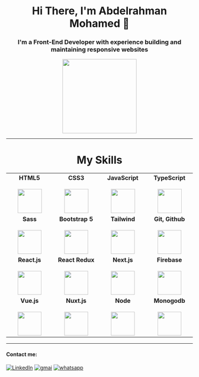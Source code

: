 <div>
 <h1 align="center">Hi There, I'm Abdelrahman Mohamed 👋</h1>
  <h3 align="center">I'm a Front-End Developer with experience building and maintaining responsive websites</h3>
</div>
 <p align ="center">
<img src="https://camo.githubusercontent.com/3b7c592ede97b6138ffd4b1cc1541c2f3b11fd39/687474703a2f2f33312e6d656469612e74756d626c722e636f6d2f31376665613932306666333665663466356238373764353231366137616164392f74756d626c725f6d6f39786a65387a5a34317163626975666f315f313238302e676966" height="200px" width ="200px">
</p><hr>
<h1 align ="center">My Skills</h1>
<table align ="center">
  <tbody>
    <tr valign="top">
      <td width="200px" align="center">
        <span><b>HTML5</b></span><br><br>
        <img height="65px" src="https://cdn.svgporn.com/logos/html-5.svg">
      </td>
      <td width="200px" align="center">
        <span><b>CSS3</b></span><br><br>
        <img height="65px" src="https://cdn.svgporn.com/logos/css-3.svg">
      </td>
      <td width="200px" align="center">
        <span><b>JavaScript</b></span><br><br>
        <img height="65px" src="https://cdn.svgporn.com/logos/javascript.svg">
      </td>
      <td width="200px" align="center">
        <span><b>TypeScript</b></span><br><br>
        <img height="65px" src="https://images.icon-icons.com/2415/PNG/512/typescript_plain_logo_icon_146316.png">
      </td>
    </tr>
    <tr valign="top">
      <td width="25%" align="center">
        <span><b>Sass</b></span><br><br>
        <img height="64px" src="https://www.pngkit.com/png/detail/377-3771972_sass.png">
      </td>
      <td width="25%" align="center" colspan="1">
         <span><b>Bootstrap 5</b></span><br><br>
         <img height="64px" src="https://www.brcline.com/wp-content/uploads/2016/01/bootstrap-logo.png">
      </td>
      <td width="25%" align="center" colspan="1">
         <span><b>Tailwind</b></span><br><br>
         <img height="64px" src="https://img.icons8.com/?size=256&id=CIAZz2CYc6Kc&format=png">
      </td>
      <td width="25%" align="center" colspan="1">
        <span><b>Git, Github</b></span><br><br>
        <img height="64px" src="https://cdn.svgporn.com/logos/git-icon.svg">
       </td>
    </tr>
    <tr valign="top">
      <td width="25%" align="center">
        <span><b>React.js</b></span><br><br>
        <img height="64px" src="https://brandslogos.com/wp-content/uploads/thumbs/react-logo-vector-1.svg">
      </td>
      <td width="25%" align="center">
        <span><b>React Redux</b></span><br><br>
        <img height="64px" src="https://brandslogos.com/wp-content/uploads/images/large/redux-logo-vector.svg">
      </td>
      <td width="25%" align="center">
        <span><b>Next.js</b></span><br><br>
        <img height="64px" src="https://img.icons8.com/?size=256&id=MWiBjkuHeMVq&format=png">
      </td>
      <td width="25%" align="center">
        <span><b>Firebase</b></span><br><br>
        <img height="64px" src="https://brandslogos.com/wp-content/uploads/images/large/firebase-logo.png">
      </td> 
    </tr>
    <tr valign="top">
      <td width="25%" align="center">
        <span><b>Vue.js</b></span><br><br>
        <img height="64px" src="https://img.icons8.com/?size=256&id=rY6agKizO9eb&format=png">
      </td>
      <td width="25%" align="center">
        <span><b>Nuxt.js</b></span><br><br>
        <img height="64px" src="https://img.icons8.com/?size=256&id=nvrsJYs7j9Vb&format=png">
      </td>
      <td width="25%" align="center">
        <span><b>Node</b></span><br><br>
        <img height="64px" src="https://img.icons8.com/?size=256&id=54087&format=png">
      </td>
      <td width="25%" align="center">
        <span><b>Monogodb</b></span><br><br>
        <img height="64px" src="https://img.icons8.com/?size=256&id=74402&format=png">
      </td> 
    </tr>
  </tbody>
</table>
</p>

<hr>
<p align ="center">
<!-- <a href="http://www.github.com/Elsharqawy50"><img src="https://github-readme-stats.vercel.app/api?username=Elsharqawy50&show_icons=true&hide=issues&count_private=true&title_color=0891b2&text_color=ffffff&icon_color=0891b2&bg_color=1c1917&hide_border=true&show_icons=true" alt="Elsharqawy50's GitHub stats" /></a>
</p> -->

<h4>Contact me:</h4>
<a href="https://www.linkedin.com/in/abdelrahman-mohamed-elsharqawy/" target="_blank"><img src="https://img.shields.io/badge/LinkedIn-%230077B5.svg?&logo=linkedin&logoColor=white" alt="LinkedIn"></a>
<a href="mailto:abdelrahman.elsharqawy50@gmail.com" target="_blank"><img src="https://img.shields.io/badge/Gmail-red.svg?&logo=gmail&logoColor=white" alt="gmai"></a>
<a href="https://api.whatsapp.com/send?phone=201097478043"><img src="https://img.shields.io/badge/Whatsapp-4CA143?labelColor=4CA143&logo=whatsapp&logoColor=white&link=https://api.whatsapp.com/send?phone=201019084872&text=Abdelrahman_Ahmed" alt="whatsapp"></a>
